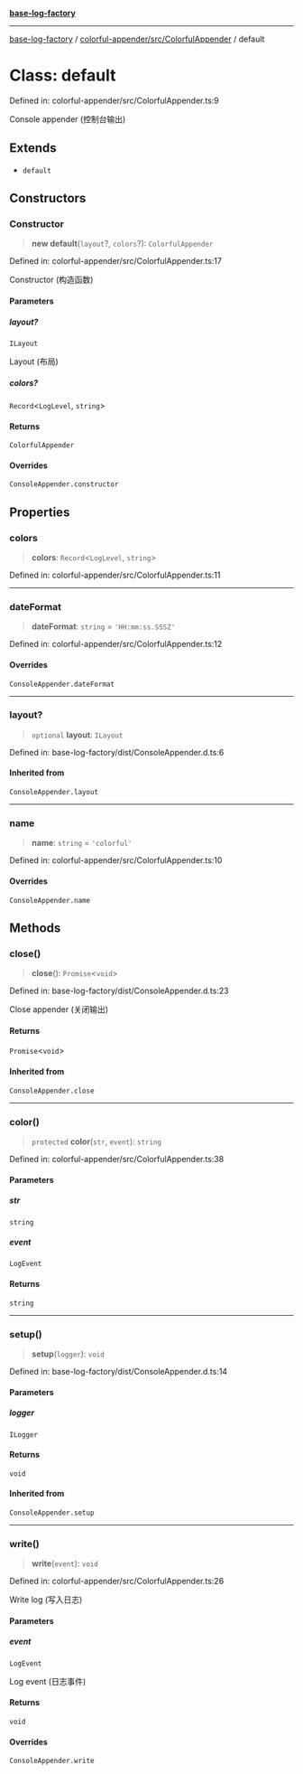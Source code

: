 [**base-log-factory**](../../../../index.md)

***

[base-log-factory](../../../../index.md) / [colorful-appender/src/ColorfulAppender](../index.md) / default

# Class: default

Defined in: colorful-appender/src/ColorfulAppender.ts:9

Console appender (控制台输出)

## Extends

- `default`

## Constructors

### Constructor

> **new default**(`layout`?, `colors`?): `ColorfulAppender`

Defined in: colorful-appender/src/ColorfulAppender.ts:17

Constructor (构造函数)

#### Parameters

##### layout?

`ILayout`

Layout (布局)

##### colors?

`Record`\<`LogLevel`, `string`\>

#### Returns

`ColorfulAppender`

#### Overrides

`ConsoleAppender.constructor`

## Properties

### colors

> **colors**: `Record`\<`LogLevel`, `string`\>

Defined in: colorful-appender/src/ColorfulAppender.ts:11

***

### dateFormat

> **dateFormat**: `string` = `'HH:mm:ss.SSSZ'`

Defined in: colorful-appender/src/ColorfulAppender.ts:12

#### Overrides

`ConsoleAppender.dateFormat`

***

### layout?

> `optional` **layout**: `ILayout`

Defined in: base-log-factory/dist/ConsoleAppender.d.ts:6

#### Inherited from

`ConsoleAppender.layout`

***

### name

> **name**: `string` = `'colorful'`

Defined in: colorful-appender/src/ColorfulAppender.ts:10

#### Overrides

`ConsoleAppender.name`

## Methods

### close()

> **close**(): `Promise`\<`void`\>

Defined in: base-log-factory/dist/ConsoleAppender.d.ts:23

Close appender (关闭输出)

#### Returns

`Promise`\<`void`\>

#### Inherited from

`ConsoleAppender.close`

***

### color()

> `protected` **color**(`str`, `event`): `string`

Defined in: colorful-appender/src/ColorfulAppender.ts:38

#### Parameters

##### str

`string`

##### event

`LogEvent`

#### Returns

`string`

***

### setup()

> **setup**(`logger`): `void`

Defined in: base-log-factory/dist/ConsoleAppender.d.ts:14

#### Parameters

##### logger

`ILogger`

#### Returns

`void`

#### Inherited from

`ConsoleAppender.setup`

***

### write()

> **write**(`event`): `void`

Defined in: colorful-appender/src/ColorfulAppender.ts:26

Write log (写入日志)

#### Parameters

##### event

`LogEvent`

Log event (日志事件)

#### Returns

`void`

#### Overrides

`ConsoleAppender.write`
